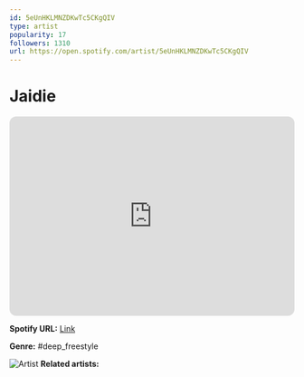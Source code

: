 ```yaml
---
id: 5eUnHKLMNZDKwTc5CKgQIV
type: artist
popularity: 17
followers: 1310
url: https://open.spotify.com/artist/5eUnHKLMNZDKwTc5CKgQIV
---
```

# Jaidie

<iframe style="border-radius:12px" src="https://open.spotify.com/embed/artist/5eUnHKLMNZDKwTc5CKgQIV" width="100%" height="352" frameBorder="0" allowfullscreen="" allow="autoplay; clipboard-write; encrypted-media; fullscreen; picture-in-picture" loading="lazy"></iframe>

**Spotify URL:** [Link](https://open.spotify.com/artist/5eUnHKLMNZDKwTc5CKgQIV)

**Genre:**  #deep_freestyle

![Artist](https://i.scdn.co/image/ab67616d0000b2736fc7f39debffe5c092056dc3)
**Related artists:**

